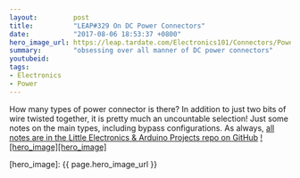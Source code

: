 ```yaml
---
layout:         post
title:          "LEAP#329 On DC Power Connectors"
date:           "2017-08-06 18:53:37 +0800"
hero_image_url: https://leap.tardate.com/Electronics101/Connectors/Power/assets/Power_build.jpg
summary:        "obsessing over all manner of DC power connectors"
youtubeid:
tags:
- Electronics
- Power
---
```


How many types of power connector is there? In addition to just two bits of wire twisted together, it is pretty much an uncountable selection!
Just some notes on the main types, including bypass configurations.
As always, [all notes are in the Little Electronics & Arduino Projects repo on GitHub][project]
[![hero_image][hero_image]][project]

[leap]: https://leap.tardate.com
[project]: https://github.com/tardate/LittleArduinoProjects/tree/master/Electronics101/Connectors/Power
[hero_image]: {{ page.hero_image_url }}
